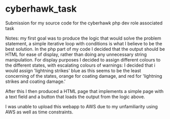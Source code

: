 # cyberhawk_task
Submission for my source code for the cyberhawk php dev role associated task

Notes: my first goal was to produce the logic that would solve the problem statement, a simple iterative loop with conditions is what I believe to be the best solution. In the php part of my code I decided that the output should be HTML for ease of display, rather than doing any unnecessary string manipulation. For display purposes I decided to assign different colours to the different states, with escalating colours of warnings: I decided that i would assign 'lightning strikes' blue as this seems to be the least concerning of the states, orange for coating damage, and red for 'lightning strikes and coating damage.'

After this I then produced a HTML page that implements a simple page with a text field and a button that loads the output from the logic above. 

I was unable to upload this webapp to AWS due to my unfamiliarity using AWS as well as time constraints.
